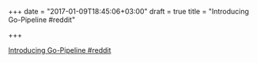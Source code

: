 +++
date = "2017-01-09T18:45:06+03:00"
draft = true
title = "Introducing Go-Pipeline  #reddit"

+++

<p><a href="https://t.co/LVvXVfnqN4">Introducing Go-Pipeline  #reddit</a></p>
